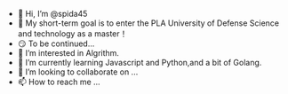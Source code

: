 - 👋 Hi, I’m @spida45
- 🐛 My short-term goal is to enter the PLA University of Defense Science and technology as a master！
- 😏 To be continued...
- 👀 I’m interested in Algrithm.
- 🌱 I’m currently learning Javascript and Python,and a bit of Golang. 
- 💞️ I’m looking to collaborate on ...
- 📫 How to reach me ...

<!---
spida45/spida45 is a ✨ special ✨ repository because its `README.md` (this file) appears on your GitHub profile.
You can click the Preview link to take a look at your changes.
--->
